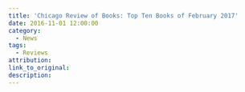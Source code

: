 ```yaml
---
title: 'Chicago Review of Books: Top Ten Books of February 2017'
date: 2016-11-01 12:00:00
category:
  - News
tags:
  - Reviews
attribution:
link_to_original:
description:
---
```

